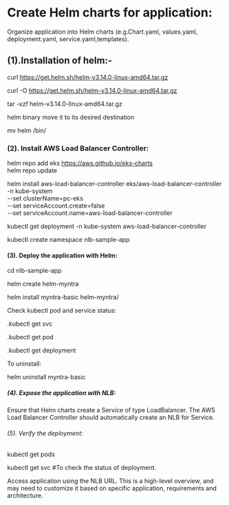 # Create Helm charts for application:

Organize application into Helm charts (e.g.Chart.yaml, values.yaml, deployment.yaml, service.yaml,templates).

## (1).Installation of helm:-

curl https://get.helm.sh/helm-v3.14.0-linux-amd64.tar.gz

curl -O https://get.helm.sh/helm-v3.14.0-linux-amd64.tar.gz

tar -xzf helm-v3.14.0-linux-amd64.tar.gz

helm binary move it to its desired destination

mv helm /bin/

### (2). Install AWS Load Balancer Controller:

helm repo add eks https://aws.github.io/eks-charts
\
helm repo update

helm install aws-load-balancer-controller eks/aws-load-balancer-controller \
  -n kube-system \
  --set clusterName=pc-eks \
  --set serviceAccount.create=false \
  --set serviceAccount.name=aws-load-balancer-controller 

kubectl get deployment -n kube-system aws-load-balancer-controller

kubectl create namespace nlb-sample-app

#### (3). Deploy the application with Helm:

cd nlb-sample-app

helm create helm-myntra

helm install myntra-basic helm-myntra/ 

Check kubectl pod and service status:

.kubectl get svc

.kubectl get pod

.kubectl get deployment

To uninstall:

helm uninstall myntra-basic


##### (4). Expose the application with NLB:
Ensure that Helm charts create a Service of type LoadBalancer.
The AWS Load Balancer Controller should automatically create an NLB for Service.

###### (5). Verify the deployment:

kubectl get pods  

kubectl get svc  #To check the status of deployment.

Access application using the NLB URL.
This is a high-level overview, and may need to customize it based on specific application, requirements and architecture.

